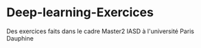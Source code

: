 # Deep-learning-Exercices
Des exercices faits dans le cadre Master2 IASD à l'université Paris Dauphine
